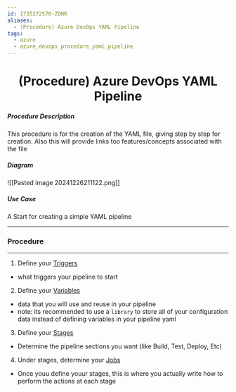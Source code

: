 ```yaml
---
id: 1735272570-ZONR
aliases:
  - (Procedure) Azure DevOps YAML Pipeline
tags:
  - azure
  - azure_devops_procedure_yaml_pipeline
---
```


<center>
<h1>(Procedure) Azure DevOps YAML Pipeline </h1>
</center>


##### __Procedure Description__
This procedure is for the creation of the YAML file, giving step by step
for creation. Also this will provide links too features/concepts associated
with the file

##### __Diagram__
![[Pasted image 20241226211122.png]]

##### Use Case
A Start for creating a simple YAML pipeline


---
### Procedure
---

1) Define your [Triggers](azure/devops/1735273582-LJET.md)
  - what triggers your pipeline to start

2) Define your [Variables](azure/devops/1735188478-DUJN.md)
  - data that you will use and reuse in your pipeline
  - note: its recommended to use a `library` to store all of your configuration
          data instead of defining variables in your pipeline yaml

3) Define your [Stages](azure/devops/1735304297-SNAY.md)
  - Determine the pipeline sections you want (like Build, Test, Deploy, Etc)

4) Under stages, determine your [Jobs](azure/devops/1735337215-HTPV.md)
  - Once youu define youur stages, this is where you actually write how to 
    perform the actions at each stage


